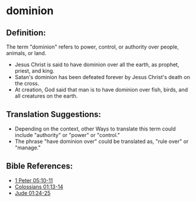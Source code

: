 # dominion #

## Definition: ##

The term "dominion" refers to power, control, or authority over people, animals, or land.

* Jesus Christ is said to have dominion over all the earth, as prophet, priest, and king.
* Satan's dominion has been defeated forever by Jesus Christ's death on the cross.
* At creation, God said that man is to have dominion over fish, birds, and all creatures on the earth.

## Translation Suggestions: ##

* Depending on the context, other Ways to translate this term could include "authority" or "power" or "control."
* The phrase "have dominion over" could be translated as, "rule over" or "manage."



## Bible References: ##

* [1 Peter 05:10-11](en/tn/1pe/help/05/10)
* [Colossians 01:13-14](en/tn/col/help/01/13)
* [Jude 01:24-25](en/tn/jud/help/01/24)